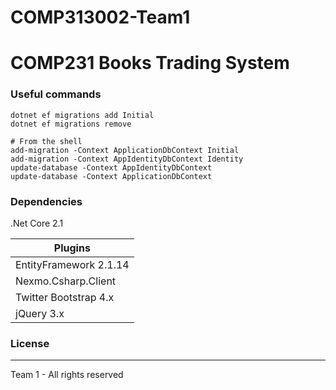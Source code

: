 # COMP313002-Team1

# COMP231 Books Trading System

### Useful commands
```
dotnet ef migrations add Initial
dotnet ef migrations remove

# From the shell
add-migration -Context ApplicationDbContext Initial
add-migration -Context AppIdentityDbContext Identity
update-database -Context AppIdentityDbContext
update-database -Context ApplicationDbContext
```

### Dependencies

.Net Core 2.1

| Plugins |
| ------ |
| EntityFramework 2.1.14|
| Nexmo.Csharp.Client   |
| Twitter Bootstrap 4.x |
| jQuery 3.x |


### License
----

Team 1 - All rights reserved
